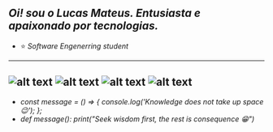 *Oi!  sou o  Lucas Mateus.
Entusiasta e apaixonado por tecnologias.*
------------------------------------------------------------------------------
- ⭐ *Software Engenerring student*
------------------------------------------------------------------------------
![alt text](https://img.icons8.com/color/1x/c.png)
![alt text](https://img.icons8.com/color/1x/c++.png)
![alt text](https://img.icons8.com/color/1x/python.png)
![alt text](https://img.icons8.com/color/1x/figma.png)
------------------------------------------------------------------------------
- *const message = () => { 
    console.log('Knowledge does not take up space 😉');
};*
- *def message():
    print("Seek wisdom first, the rest is consequence 😁")*
